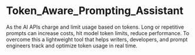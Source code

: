 # Token_Aware_Prompting_Assistant
As the AI APIs charge and limit usage based on tokens. Long or repetitive prompts can increase costs, hit model token limits, reduce performance. To overcome this a lightweight tool that helps writers, developers, and prompt engineers track and optimize token usage in real time.

